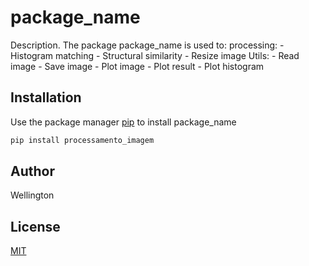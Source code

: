 # package_name

Description. 
The package package_name is used to:
	processing:
	- Histogram matching
	- Structural similarity
	- Resize image
Utils:
	- Read image
	- Save image
	- Plot image
	- Plot result
	- Plot histogram

## Installation

Use the package manager [pip](https://pip.pypa.io/en/stable/) to install package_name

```bash
pip install processamento_imagem
```

## Author
Wellington

## License
[MIT](https://choosealicense.com/licenses/mit/)